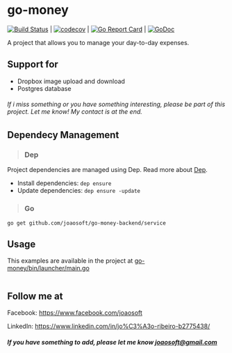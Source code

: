 # go-money
[![Build Status](https://travis-ci.org/joaosoft/go-money.svg?branch=master)](https://travis-ci.org/joaosoft/go-money) | [![codecov](https://codecov.io/gh/joaosoft/go-money/branch/master/graph/badge.svg)](https://codecov.io/gh/joaosoft/go-money) | [![Go Report Card](https://goreportcard.com/badge/github.com/joaosoft/go-money-backend)](https://goreportcard.com/report/github.com/joaosoft/go-money-backend) | [![GoDoc](https://godoc.org/github.com/joaosoft/go-money-backend?status.svg)](https://godoc.org/github.com/joaosoft/go-money-backend/service)

A project that allows you to manage your day-to-day expenses.

## Support for 
* Dropbox image upload and download
* Postgres database

###### If i miss something or you have something interesting, please be part of this project. Let me know! My contact is at the end.

## Dependecy Management 
>### Dep

Project dependencies are managed using Dep. Read more about [Dep](https://github.com/golang/dep).
* Install dependencies: `dep ensure`
* Update dependencies: `dep ensure -update`


>### Go
```
go get github.com/joaosoft/go-money-backend/service
```

## Usage 
This examples are available in the project at [go-money/bin/launcher/main.go](https://github.com/joaosoft/go-money-backend/tree/master/bin/launcher/main.go)

```go

```

## Follow me at
Facebook: https://www.facebook.com/joaosoft

LinkedIn: https://www.linkedin.com/in/jo%C3%A3o-ribeiro-b2775438/

##### If you have something to add, please let me know joaosoft@gmail.com
